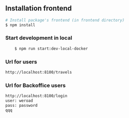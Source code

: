 ## Installation frontend
```bash
# Install package's frontend (in frontend directory)
$ npm install
```

### Start development in local
```bash
    $ npm run start:dev-local-docker
```

### Url for users
```bash
http://localhost:8100/travels
```

### Url for Backoffice users
```bash
http://localhost:8100/login
user: weroad
pass: password
qqq
```